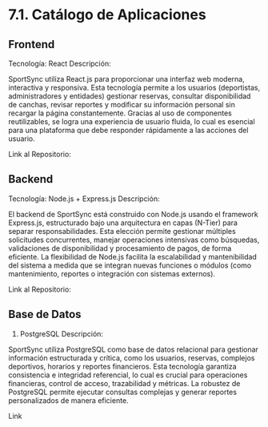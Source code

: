 # 7.1. Catálogo de Aplicaciones

## Frontend
Tecnología: React
Descripción:

SportSync utiliza React.js para proporcionar una interfaz web moderna, interactiva y responsiva. Esta tecnología permite a los usuarios (deportistas, administradores y entidades) gestionar reservas, consultar disponibilidad de canchas, revisar reportes y modificar su información personal sin recargar la página constantemente. Gracias al uso de componentes reutilizables, se logra una experiencia de usuario fluida, lo cual es esencial para una plataforma que debe responder rápidamente a las acciones del usuario.

Link al Repositorio:


## Backend
Tecnología: Node.js + Express.js
Descripción:

El backend de SportSync está construido con Node.js usando el framework Express.js, estructurado bajo una arquitectura en capas (N-Tier) para separar responsabilidades. Esta elección permite gestionar múltiples solicitudes concurrentes, manejar operaciones intensivas como búsquedas, validaciones de disponibilidad y procesamiento de pagos, de forma eficiente. La flexibilidad de Node.js facilita la escalabilidad y mantenibilidad del sistema a medida que se integran nuevas funciones o módulos (como mantenimiento, reportes o integración con sistemas externos).

Link al Repositorio:


## Base de Datos
1. PostgreSQL
Descripción:

SportSync utiliza PostgreSQL como base de datos relacional para gestionar información estructurada y crítica, como los usuarios, reservas, complejos deportivos, horarios y reportes financieros. Esta tecnología garantiza consistencia e integridad referencial, lo cual es crucial para operaciones financieras, control de acceso, trazabilidad y métricas. La robustez de PostgreSQL permite ejecutar consultas complejas y generar reportes personalizados de manera eficiente.

Link

